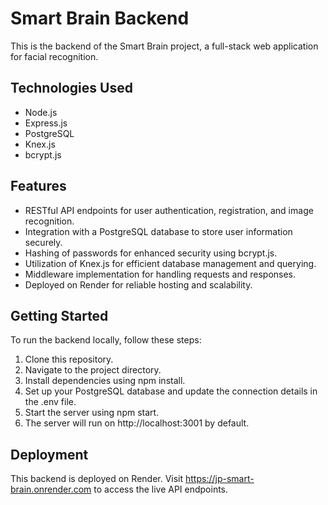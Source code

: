 # Smart Brain Backend
This is the backend of the Smart Brain project, a full-stack web application for facial recognition.

## Technologies Used
- Node.js
- Express.js
- PostgreSQL
- Knex.js
- bcrypt.js

## Features
- RESTful API endpoints for user authentication, registration, and image recognition.
- Integration with a PostgreSQL database to store user information securely.
- Hashing of passwords for enhanced security using bcrypt.js.
- Utilization of Knex.js for efficient database management and querying.
- Middleware implementation for handling requests and responses.
- Deployed on Render for reliable hosting and scalability.

## Getting Started
To run the backend locally, follow these steps:

1. Clone this repository.
2. Navigate to the project directory.
3. Install dependencies using npm install.
4. Set up your PostgreSQL database and update the connection details in the .env file.
5. Start the server using npm start.
6. The server will run on http://localhost:3001 by default.
   
## Deployment
This backend is deployed on Render. Visit https://jp-smart-brain.onrender.com to access the live API endpoints.
